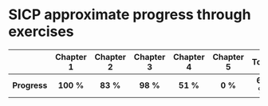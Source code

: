 # SICP approximate progress through exercises
|      |**Chapter 1**|**Chapter 2**|**Chapter 3**|**Chapter 4**|**Chapter 5**|**Total**|
|:----:|:----:|:----:|:----:|:----:|:----:|:----:|
|**Progress**|**100 %**|**83 %**|**98 %**|**51 %**|**0 %**|**69 %**|
